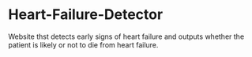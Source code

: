# Heart-Failure-Detector
Website thst detects early signs of heart failure and outputs whether the patient is likely or not to die from heart failure.